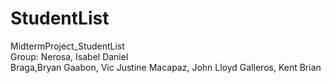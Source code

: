 # StudentList
MidtermProject_StudentList  
Group: 
Nerosa, Isabel Daniel  
Braga,Bryan 
Gaabon, Vic Justine
Macapaz, John Lloyd
Galleros, Kent Brian
